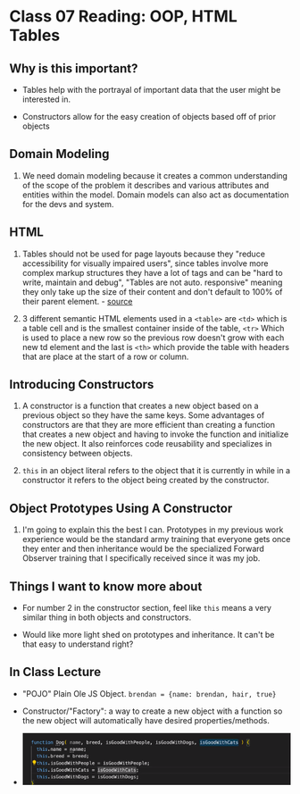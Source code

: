 # Class 07 Reading: OOP, HTML Tables

## Why is this important?

- Tables help with the portrayal of important data that the user might be interested in.

- Constructors allow for the easy creation of objects based off of prior objects

## Domain Modeling

1. We need domain modeling because it creates a common understanding of the scope of the problem it describes and various attributes and entities within the model.  Domain models can also act as documentation for the devs and system.

## HTML 

1. Tables should not be used for page layouts because they "reduce accessibility for visually impaired users", since tables involve more complex markup structures they have a lot of tags and can be "hard to write, maintain and debug", "Tables are not auto. responsive" meaning they only take up the size of their content and don't default to 100% of their parent element. - [source](https://developer.mozilla.org/en-US/docs/Learn/HTML/Tables/Basics)

2. 3 different semantic HTML elements used in a `<table>` are `<td>` which is a table cell and is the smallest container inside of the table, `<tr>` Which is used to place a new row so the previous row doesn't grow with each new td element and the last is `<th>` which provide the table with headers that are place at the start of a row or column.

## Introducing Constructors

1. A constructor is a function that creates a new object based on a previous object so they have the same keys.  Some advantages of constructors are that they are more efficient than creating a function that creates a new object and having to invoke the function and initialize the new object.  It also reinforces code reusability and specializes in consistency between objects. 

2. `this` in an object literal refers to the object that it is currently in while in a constructor it refers to the object being created by the constructor.

## Object Prototypes Using A Constructor

1. I'm going to explain this the best I can.  Prototypes in my previous work experience would be the standard army training that everyone gets once they enter and then inheritance would be the specialized Forward Observer training that I specifically received since it was my job.  

## Things I want to know more about

- For number 2 in the constructor section, feel like `this` means a very similar thing in both objects and constructors.

- Would like more light shed on prototypes and inheritance.  It can't be that easy to understand right?

## In Class Lecture

- "POJO" Plain Ole JS Object. `brendan = {name: brendan, hair, true}`

- Constructor/"Factory": a way to create a new object with a function so the new object will automatically have desired properties/methods.

- ![constructorExample](screenshots/constructorExample.png)

